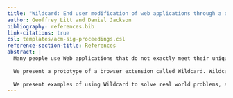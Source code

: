 ```yaml
---
title: "Wildcard: End user modification of web applications through a data table"
author: Geoffrey Litt and Daniel Jackson
bibliography: references.bib
link-citations: true
csl: templates/acm-sig-proceedings.csl
reference-section-title: References
abstract: |
  Many people use Web applications that do not exactly meet their unique needs. While the Web platform supports client-side modification through user scripts and browser extensions, most people do not have the programming skills to implement such modifications. We wanted to build a system that enables end users to casually implement software tweaks without needing to learn traditional programming in Javascript.
  
  We present a prototype of a browser extension called Wildcard. Wildcard shows the main data from a web page in a table, and maintains a bidirectional connection between the table and the original page. By directly manipulating the data table, people can sort/filter content, add private annotations, and use spreadsheet formulas to fetch data from other web services.
  
  We present examples of using Wildcard to solve real world problems, and explain the design principles behind the prototype. In the future, we envision building Wildcard into a fully deployed system that makes the web into a more malleable medium.
---
```



